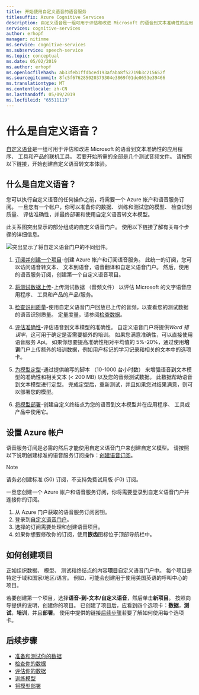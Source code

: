 ```yaml
---
title: 开始使用自定义语音的语音服务
titlesuffix: Azure Cognitive Services
description: 自定义语音是一组可用于评估和改进 Microsoft 的语音到文本准确性的应用程序、 工具和产品的联机工具。 若要开始所需的全部是几个测试音频文件。 请按照以下链接，开始创建自定义语音转文本体验。
services: cognitive-services
author: erhopf
manager: nitinme
ms.service: cognitive-services
ms.subservice: speech-service
ms.topic: conceptual
ms.date: 05/02/2019
ms.author: erhopf
ms.openlocfilehash: ab33feb1ffdbced193afaba8f52719b3c215652f
ms.sourcegitcommit: 8fc5f676285020379304e3869f01de0653e39466
ms.translationtype: MT
ms.contentlocale: zh-CN
ms.lasthandoff: 05/09/2019
ms.locfileid: "65511119"
---
```

# <a name="what-is-custom-speech"></a>什么是自定义语音？

[自定义语音](https://aka.ms/custom-speech)是一组可用于评估和改进 Microsoft 的语音到文本准确性的应用程序、 工具和产品的联机工具。 若要开始所需的全部是几个测试音频文件。 请按照以下链接，开始创建自定义语音转文本体验。

## <a name="whats-in-custom-speech"></a>什么是自定义语音？

您可以执行自定义语音的任何操作之前，将需要一个 Azure 帐户和语音服务订阅。 一旦您有一个帐户，你可以准备你的数据、 训练和测试您的模型、 检查识别质量、 评估准确性，并最终部署和使用自定义语音转文本模型。

此关系图突出显示的部分组成的自定义语音门户。 使用以下链接了解有关每个步骤的详细信息。

![突出显示了将自定义语音门户的不同组件。](./media/custom-speech/custom-speech-overview.png)

1. [订阅并创建一个项目](#set-up-your-azure-account)-创建 Azure 帐户和订阅语音服务。 此统一的订阅，您可以访问语音转文本、 文本到语音，语音翻译和自定义语音门户。 然后，使用的语音服务订阅，创建第一个自定义语音项目。

2. [将测试数据上传](how-to-custom-speech-test-data.md)-上传测试数据 （音频文件） 以评估 Microsoft 的文字语音应用程序、 工具和产品的产品/服务。

3. [检查识别质量](how-to-custom-speech-inspect-data.md)-使用自定义语音门户回放已上传的音频，以查看您的测试数据的语音识别质量。 定量度量，请参阅[检查数据](how-to-custom-speech-inspect-data.md)。

4. [评估准确性](how-to-custom-speech-evaluate-data.md)-评估语音到文本模型的准确性。 自定义语音门户将提供*Word 错误率*，这可用于确定是否需要额外的培训。 如果您满意准确性，可以直接使用语音服务 Api。 如果你想要提高准确性相对平均值的 5%-20%，通过使用**培训**门户上传额外的培训数据，例如用户标记的学习记录和相关的文本中的选项卡。

5. [为模型定型](how-to-custom-speech-train-model.md)-通过提供编写的脚本 （10-1000 台小时数） 来增强语音到文本模型的准确性和相关文本 (< 200 MB) 以及您的音频测试数据。 此数据帮助语音到文本模型进行定型。 完成定型后，重新测试，并且如果您对结果满意，则可以部署您的模型。

6. [将模型部署](how-to-custom-speech-deploy-model.md)-创建自定义终结点为您的语音到文本模型并在应用程序、 工具或产品中使用它。

## <a name="set-up-your-azure-account"></a>设置 Azure 帐户

语音服务订阅是必需的然后才能使用自定义语音门户来创建自定义模型。 请按照以下说明创建标准的语音服务订阅操作：[创建语音订阅](https://docs.microsoft.com/azure/cognitive-services/speech-service/get-started#new-azure-account)。

> [!NOTE]
> 请务必创建标准 (S0) 订阅，不支持免费试用版 (F0) 订阅。

一旦您创建一个 Azure 帐户和语音服务订阅，你将需要登录到自定义语音门户并连接你的订阅。

1. 从 Azure 门户获取的语音服务订阅密钥。
2. 登录到[自定义语音门户](https://aka.ms/custom-speech)。
3. 选择的订阅需要处理和创建语音项目。
4. 如果你想要修改你的订阅，使用**嵌齿**图标位于顶部导航栏中。

## <a name="how-to-create-a-project"></a>如何创建项目

正如组织数据、 模型、 测试和终结点的内容**项目**自定义语音门户中。 每个项目是特定于域和国家/地区/语言。 例如，可能会创建用于使用美国英语的呼叫中心的项目。

若要创建第一个项目，选择**语音-到-文本/自定义语音**，然后单击**新项目**。 按照向导提供的说明，创建你的项目。 已创建了项目后，应看到四个选项卡：**数据**，**测试**，**培训**，并且**部署**。 使用中提供的链接[后续步骤](#next-steps)若要了解如何使用每个选项卡。

## <a name="next-steps"></a>后续步骤

* [准备和测试你的数据](how-to-custom-speech-test-data.md)
* [检查你的数据](how-to-custom-speech-inspect-data.md)
* [评估你的数据](how-to-custom-speech-evaluate-data.md)
* [训练模型](how-to-custom-speech-train-model.md)
* [将模型部署](how-to-custom-speech-deploy-model.md)
